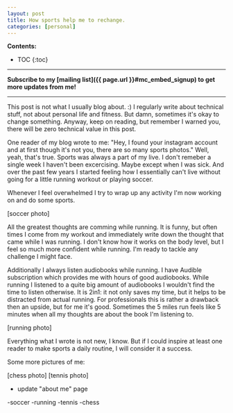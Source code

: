 ```yaml
---
layout: post
title: How sports help me to rechange.
categories: [personal]
---
```


**Contents:**
* TOC
{:toc}

------
**Subscribe to my [mailing list]({{ page.url }}#mc_embed_signup) to get more updates from me!**

------

This post is not what I usually blog about. :) I regularly write about technical stuff, not about personal life and fitness. But damn, sometimes it's okay to change something. Anyway, keep on reading, but remember I warned you, there will be zero technical value in this post.

One reader of my blog wrote to me: "Hey, I found your instagram account and at first though it's not you, there are so many sports photos." Well, yeah, that's true. Sports was always a part of my live. I don't remeber a single week I haven't been excercising. Maybe except when I was sick. And over the past few years I started feeling how I essentially can't live without going for a little running workout or playing soccer.

Whenever I feel overwhelmed I try to wrap up any activity I'm now working on and do some sports.

[soccer photo]

All the greatest thoughts are comming while running. It is funny, but often times I come from my workout and immediately write down the thought that came while I was running. I don't know how it works on the body level, but I feel so much more confident while running. I'm ready to tackle any challenge I might face.

Additionally I always listen audiobooks while running. I have Audible subscription which provides me with hours of good audiobooks. While running I listened to a quite big amount of audiobooks I wouldn't find the time to listen otherwise. It is 2in1: it not only saves my time, but it helps to be distracted from actual running. For professionals this is rather a drawback then an upside, but for me it's good. Sometimes the 5 miles run feels like 5 minutes when all my thoughts are about the book I'm listening to.

[running photo]

Everything what I wrote is not new, I know. But if I could inspire at least one reader to make sports a daily routine, I will consider it a success.

Some more pictures of me:

[chess photo]
[tennis photo]

- update "about me" page

-soccer
-running
-tennis
-chess

